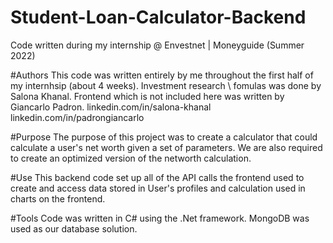 # Student-Loan-Calculator-Backend
Code written during my internship @ Envestnet | Moneyguide (Summer 2022)

#Authors
This code was written entirely by me throughout the first half of my internhsip (about 4 weeks). Investment research \ fomulas was done by Salona Khanal. Frontend which is not included here was written by Giancarlo Padron.
linkedin.com/in/salona-khanal
linkedin.com/in/padrongiancarlo

#Purpose 
The purpose of this project was to create a calculator that could calculate a user's net worth given a set of parameters. We are also required to create an optimized version of the networth calculation. 

#Use
This backend code set up all of the API calls the frontend used to create and access data stored in User's profiles and calculation used in charts on the frontend.

#Tools
Code was written in C# using the .Net framework. MongoDB was used as our database solution.
